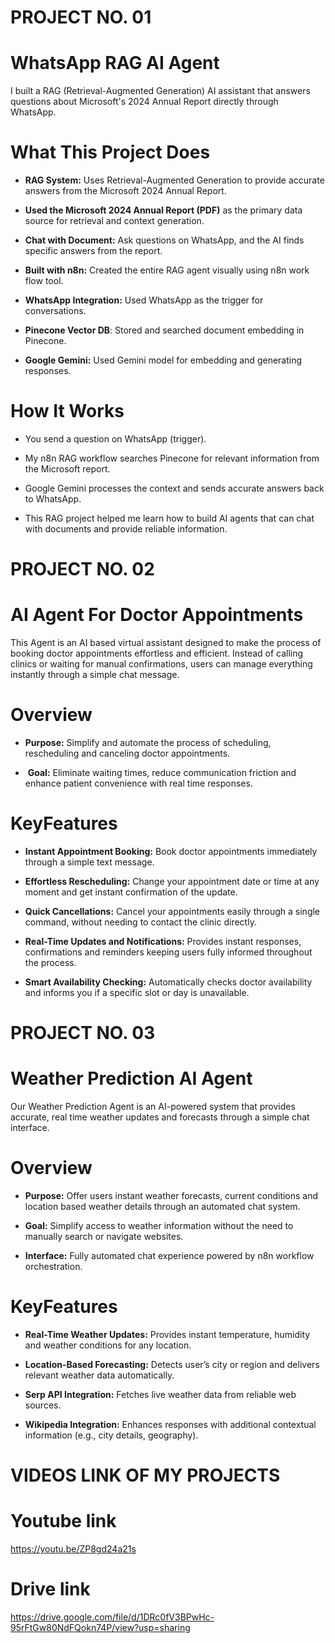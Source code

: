 # **PROJECT NO. 01**
# **WhatsApp RAG AI Agent**

I built a RAG (Retrieval-Augmented Generation) AI assistant that answers questions about Microsoft's 2024 Annual Report directly through WhatsApp.

# **What This Project Does**

- **RAG System:** Uses Retrieval-Augmented Generation to provide accurate answers from the Microsoft 2024 Annual Report.

- **Used the Microsoft 2024 Annual Report (PDF)** as the primary data source for retrieval and context generation.

- **Chat with Document:** Ask questions on WhatsApp, and the AI finds specific answers from the report.

- **Built with n8n:** Created the entire RAG agent visually using n8n work flow tool.

- **WhatsApp Integration:** Used WhatsApp as the trigger for conversations.

- **Pinecone Vector DB**: Stored and searched document embedding in Pinecone.

- **Google Gemini:** Used Gemini model for embedding and generating responses.

# **How It Works**

 - You send a question on WhatsApp (trigger).

- My n8n RAG workflow searches Pinecone for relevant information from the Microsoft report.

- Google Gemini processes the context and sends accurate answers back to WhatsApp.

- This RAG project helped me learn how to build AI agents that can chat with documents and provide reliable information.




# **PROJECT NO. 02**
# **AI Agent For Doctor Appointments**

This Agent is an AI based virtual assistant designed to make the process of booking doctor appointments effortless and efficient. Instead of calling clinics or waiting for manual confirmations, users can manage everything instantly through a simple chat message.

# **Overview**
- **Purpose:** Simplify and automate the process of scheduling, rescheduling and canceling doctor appointments.

-  **Goal:** Eliminate waiting times, reduce communication friction and enhance patient convenience with real time responses.

# **KeyFeatures**

- **Instant Appointment Booking:** Book doctor appointments immediately through a simple text message.

- **Effortless Rescheduling:** Change your appointment date or time at any moment and get instant confirmation of the update.

- **Quick Cancellations:** Cancel your appointments easily through a single command, without needing to contact the clinic directly.

- **Real-Time Updates and Notifications:** Provides instant responses, confirmations and reminders keeping users fully informed throughout the process.

- **Smart Availability Checking:** Automatically checks doctor availability and informs you if a specific slot or day is unavailable.




# **PROJECT NO. 03**
# **Weather Prediction AI Agent**

Our Weather Prediction Agent is an AI-powered system that provides accurate, real time weather updates and forecasts through a simple chat interface.

# **Overview**

- **Purpose:** Offer users instant weather forecasts, current conditions and location based weather details through an automated chat system.

- **Goal:** Simplify access to weather information without the need to manually search or navigate websites.

- **Interface:** Fully automated chat experience powered by n8n workflow orchestration.

# **KeyFeatures**

- **Real-Time Weather Updates:** Provides instant temperature, humidity and weather conditions for any location.

- **Location-Based Forecasting:** Detects user’s city or region and delivers relevant weather data automatically.

- **Serp API Integration:** Fetches live weather data from reliable web sources.

- **Wikipedia Integration:** Enhances responses with additional contextual information (e.g., city details, geography).



# **VIDEOS LINK OF MY PROJECTS**

# Youtube link
https://youtu.be/ZP8gd24a21s

# Drive link
https://drive.google.com/file/d/1DRc0fV3BPwHc-95rFtGw80NdFQokn74P/view?usp=sharing



